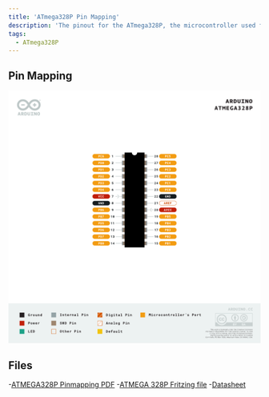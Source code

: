 ```yaml
---
title: 'ATmega328P Pin Mapping'
description: 'The pinout for the ATmega328P, the microcontroller used for Arduino UNO.'
tags: 
  - ATmega328P
---
```


## Pin Mapping

![Pinout for the ATmega328P.](assets/Pinout-Atmega328p_latest.png)

## Files

-[ATMEGA328P Pinmapping PDF](https://content.arduino.cc/assets/Pinout-Atmega328p_latest.pdf?_gl=1*1wi129j*_ga*MTM0NzExNzAwOC4xNTg2MTYwMzQ4*_ga_NEXN8H46L5*MTYzNzMxNzEyMy4xMi4xLjE2MzczMTc5NDguMA..)
-[ATMEGA 328P Fritzing file](https://content.arduino.cc/assets/atmega328.fzpz?_gl=1*f7y47x*_ga*MTM0NzExNzAwOC4xNTg2MTYwMzQ4*_ga_NEXN8H46L5*MTYzNzMxNzEyMy4xMi4xLjE2MzczMTgwNjMuMA..)
-[Datasheet](https://content.arduino.cc/assets/ATmega328P_Datasheet.pdf?_gl=1*f7y47x*_ga*MTM0NzExNzAwOC4xNTg2MTYwMzQ4*_ga_NEXN8H46L5*MTYzNzMxNzEyMy4xMi4xLjE2MzczMTgwNjMuMA..)